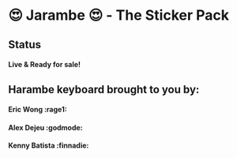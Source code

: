 # :heart_eyes: Jarambe :heart_eyes: - The Sticker Pack 

## Status
#### Live & Ready for sale!

## Harambe keyboard brought to you by: 
#### Eric Wong :rage1:
#### Alex Dejeu :godmode:
#### Kenny Batista :finnadie:

